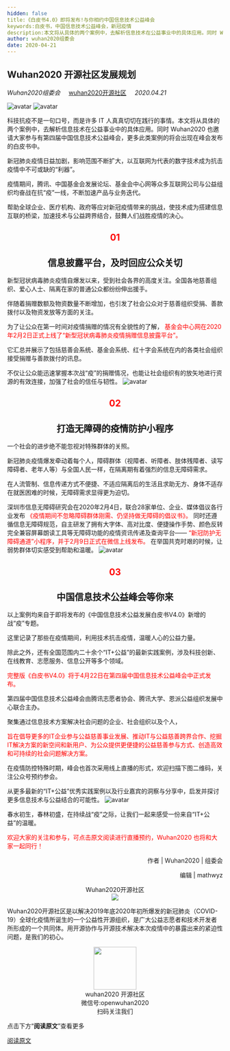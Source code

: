 ```yaml
---
hidden: false
title:《白皮书4.0》即将发布!与你相约中国信息技术公益峰会
keywords:白皮书，中国信息技术公益峰会，新冠疫情
description:本文将从具体的两个案例中，去解析信息技术在公益事业中的具体应用。同时 Wuhan2020 也邀请大家参与有第四届中国信息技术公益峰会，更多此类案例的将会出现在峰会发布的白皮书中。
author: wuhan2020组委会
date: 2020-04-21
---
```

Wuhan2020 开源社区发展规划
--------------------------
*Wuhan2020组委会* 
&nbsp;&nbsp;&nbsp;<!-- 空格 -->
[wuhan2020开源社区](https://community.wuhan2020.org.cn/zh-cn/)
&nbsp;&nbsp;&nbsp;<!-- 空格 -->
*2020.04.21*

![avatar](/images/wuhan2020.png)
![avatar](/images/blog/white-paper/640)


科技抗疫不是一句口号，而是许多 IT 人真真切切在践行的事情。本文将从具体的两个案例中，去解析信息技术在公益事业中的具体应用。同时 Wuhan2020 也邀请大家参与有第四届中国信息技术公益峰会，更多此类案例的将会出现在峰会发布的白皮书中。


新冠肺炎疫情日益加剧，影响范围不断扩大，以互联网为代表的数字技术成为抗击疫情中不可或缺的“利器”。

疫情期间，腾讯、中国基金会发展论坛、基金会中心网等众多互联网公司与公益组织均奋战在抗“疫”一线，不断加速产品与业务迭代。

帮助全球企业、医疗机构、政府等应对新冠疫情带来的挑战，使技术成为搭建信息互联的桥梁，加速技术与公益跨界结合，鼓舞人们战胜疫情的决心。

##  <center>  <font color=red > 01  </font> </center>
##  <center> 信息披露平台，及时回应公众关切 </center>
新型冠状病毒肺炎疫情自爆发以来，受到社会各界的高度关注。全国各地慈善组织、爱心人士、隔离在家的普通公众都纷纷伸出援手。

伴随着捐赠数额及物资数量不断增加，也引发了社会公众对于慈善组织受捐、善款拨付以及物资发放等方面的关注。

为了让公众在第一时间对疫情捐赠的情况有全貌性的了解，
<font color=red >  基金会中心网在2020年2月2日正式上线了“新型冠状病毒肺炎疫情捐赠信息披露平台”。 </font>

它汇总并展示了包括慈善会系统、基金会系统、红十字会系统在内的各类社会组织接受捐赠与善款拨付的讯息。

不仅让公众能迅速掌握本次战“疫”的捐赠情况，也能让社会组织有的放矢地进行资源的有效连接，加强了社会的信任与韧性。
![avatar](/images/blog/white-paper/640.png)
##  <center>  <font color=red > 02  </font> </center>
##  <center> 打造无障碍的疫情防护小程序 </center>
一个社会的进步绝不能忽视对特殊群体的关照。

新冠肺炎疫情爆发牵动着每个人，障碍群体（视障者、听障者、肢体残障者、读写障碍者、老年人等）与全国人民一样，在隔离期有着强烈的信息无障碍需求。

在人流管制、信息传递方式不便捷、不适应隔离后的生活且求助无方、身体不适存在就医困难的时候，无障碍需求显得更为迫切。

深圳市信息无障碍研究会在2020年2月4日，联合28家单位、企业、媒体倡议各行业发布
<font color=red >
《疫情期间不忽略障碍群体刚需、仍坚持做无障碍的倡议书》。
 </font>
同时还遵循信息无障碍规范，自主研发了拥有大字体、高对比度、便捷操作手势、颜色反转完全兼容屏幕朗读工具等无障碍功能的疫情资讯传递及查询平台——
<font color=red >
“新冠防护无障碍通道”小程序，并于2月9日正式在微信上线发布。
 </font>
在举国共克时艰的时候，让弱势群体切实感受到帮助和温暖。
![avatar](/images/blog/white-paper/6401.png)
##  <center>  <font color=red > 03  </font> </center>
##  <center> 中国信息技术公益峰会等你来 </center>
以上案例均来自于即将发布的《中国信息技术公益发展白皮书V4.0》新增的战“疫”专题。

这里记录了那些在疫情期间，利用技术抗击疫情，温暖人心的公益力量。

除此之外，还有全国范围内二十余个“IT+公益”的最新实践案例，涉及科技创新、在线教育、志愿服务、信息公开等多个领域。

<font color=red >
完整版《白皮书V4.0》将于4月22日在第四届中国信息技术公益峰会中正式发布。
 </font>


第四届中国信息技术公益峰会由腾讯志愿者协会、腾讯大学、恩派公益组织发展中心联合主办。

聚集通过信息技术方案解决社会问题的企业、社会组织以及个人，

<font color=red >
旨在倡导更多的IT企业参与公益慈善事业发展、推动IT与公益慈善跨界合作、挖掘IT解决方案的新空间和新用户、为公众提供更便捷的公益慈善参与方式、创造高效和可持续的社会问题解决方案。
 </font>
 
在疫情防控特殊时期，峰会也首次采用线上直播的形式，欢迎扫描下图二维码，关注公众号预约参会。

从更多最新的“IT+公益”优秀实践案例以及行业嘉宾的洞察与分享中，启发并探讨更多信息技术与公益结合的可能性。
![avatar](/images/blog/white-paper/6401)

春水初生，春林初盛，在持续战“疫”之际，让我们一起来感受一份来自“IT+公益”的温暖。

<font color=red >
欢迎大家的关注和参与，可点击原文阅读进行直播预约，Wuhan2020 也将和大家一起同行！
 </font>


<p align="right">作者 | Wuhan2020 | 组委会</p>
<p align="right">编辑 | mathwyz</p>

<center> Wuhan2020开源社区 </center>
<div  align="center">
<img src="/images/blog/plan/640_005.png"/>
</div>

Wuhan2020开源社区是以解决2019年底2020年初所爆发的新冠肺炎（COVID-19）全球化疫情所诞生的一个公益性开源组织，是广大公益志愿者和技术开发者所形成的一个共同体。用开源协作与开源技术解决本次疫情中的暴露出来的紧迫性问题，是我们的初心。

<div  align="center">
<img src="/images/blog/plan/p640_002.png" width="100" height="100 "/>
</div>

<center> wuhan2020 开源社区 </center>
<center> 微信号:openwuhan2020 </center>
<center> 扫码关注我们 </center>

点击下方“**阅读原文**”查看更多

[阅读原文](https://daxuepc.com/detail/l_5e990c9b941f7_KSXExHzC/4?fromH5=true)
